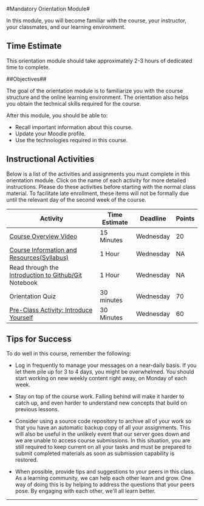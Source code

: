 #Mandatory Orientation Module#

In this module, you will become familiar with the course, your
instructor, your classmates, and our learning environment.

## Time Estimate ##

This orientation module should take approximately 2-3 hours of dedicated
time to complete.

##Objectives##

The goal of the orientation module is to familiarize you with the course
structure and the online learning environment. The orientation also
helps you obtain the technical skills required for the course.

After this module, you should be able to:

- Recall important information about this course.
- Update your Moodle profile.
- Use the technologies required in this course.

## Instructional Activities ##

Below is a list of the activities and assignments you must complete in
this orientation module. Click on the name of each activity for more
detailed instructions. Please do these activities before starting with
the normal class material. To facilitate late enrollment, these items
will not be formally due until the relevant day of the second week of
the course.

|Activity|Time Estimate|Deadline|Points|
|-----|---|---|---|
|[Course Overview Video][OV]|15 Minutes|Wednesday|20|
|[Course Information and Resources(Syllabus)](syllabus.md)|1 Hour|Wednesday|NA|
|Read through the [Introduction to Github/Git ](notebooks/intro2github.ipynb) Notebook|1 Hour|Wednesday|NA|
|Orientation Quiz| 30 minutes | Wednesday | 70|
|[Pre-Class Activity: Introduce Yourself](Pre-Class_Activity.md)|30 Minutes|Wednesday|60|


## Tips for Success ##

To do well in this course, remember the following:

- Log in frequently to manage your messages on a near-daily basis. If
you let them pile up for 3 to 4 days, you might be overwhelmed. You
should start working on new weekly content right away, on Monday of each
week.

- Stay on top of the course work. Falling behind will make it harder to
catch up, and even harder to understand new concepts that build on
previous lessons.

- Consider using a source code repository to archive all of your work so
that you have an automatic backup copy of all your assignments. This
will also be useful in the unlikely event that our server goes down and
we are unable to access course submissions. In this situation, you are
still required to keep current on all your tasks and must be prepared to
submit completed materials as soon as submission capability is restored.

- When possible, provide tips and suggestions to your peers in this
class. As a learning community, we can help each other learn and grow.
One way of doing this is by helping to address the questions that your
peers pose. By engaging with each other, we'll all learn better.

-----
[OV]: https://mediaspace.illinois.edu/media/Orientation+Video/1_4wrksitx
